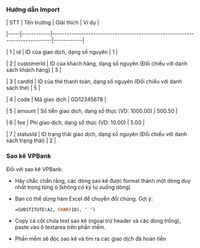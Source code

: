 ### Hướng dẫn Import

  

| STT | Tên trường | Giải thích | Ví dụ |

|-----|------------|------------------------------------------------------------------------------|------------|

| 1 | id | ID của giao dịch, dạng số nguyên | 1 |

| 2 | customerId | ID của khách hàng, dạng số nguyên (Đối chiếu với danh sách khách hàng) | 3 |

| 3 | cardId | ID của thẻ thanh toán, dạng số nguyên (Đối chiếu với danh sách thẻ) | 5 |

| 4 | code | Mã giao dịch | GD12345678 |

| 5 | amount | Số tiền giao dịch, dạng số thực (VD: 1000.00) | 500.50 |

| 6 | fee | Phí giao dịch, dạng số thực (VD: 10.00) | 5.00 |

| 7 | statusId | ID trạng thái giao dịch, dạng số nguyên (Đối chiếu với danh sách trạng thái) | 2 |

  

### Sao kê VPBank

Đối với sao kê VPBank:

- Hãy chắc chắn rằng, các dòng sao kê được format thành một dòng duy nhất trong từng ô (không có ký tự xuống dòng)
- Bạn có thể dùng hàm Excel để chuyển đổi chúng. Gợi ý:

	```vb
	=SUBSTITUTE(A2, CHAR(10), " ")
	```
- Copy cả cột chứa text sao kê (ngoại trừ header và các dòng trống), paste vào ô textarea trên phần mềm.
- Phần mềm sẽ đọc sao kê và tìm ra các giao dịch đã hoàn tiền
  